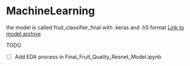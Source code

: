# MachineLearning

the model is called fruit_classifier_final with .keras and .h5 format
[Link to model archive](https://drive.google.com/drive/folders/1QpfyFaeajMxR9JHjwu7br1nDOidR7QYy?usp=sharing)

TODO
- [ ] Add EDA process in Final_Fruit_Quality_Resnet_Model.ipynb
